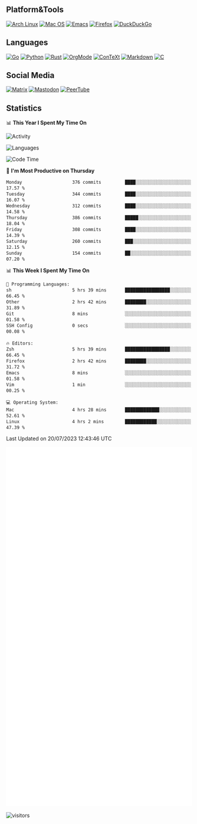 ## Platform&Tools

[![Arch Linux](https://img.shields.io/badge/ArchLinux-1793D1?logo=arch-linux&logoColor=fff&style=flat-square)](https://archlinux.org/)
[![Mac OS](https://img.shields.io/badge/MacOS-000000?style=flat-square&logo=macos&logoColor=F0F0F0)](https://www.apple.com/macos/)
[![Emacs](https://img.shields.io/badge/Emacs-%237F5AB6.svg?&style=flat-square&logo=gnu-emacs&logoColor=white)](https://www.gnu.org/software/emacs/)
[![Firefox](https://img.shields.io/badge/Firefox-FF7139?style=flat-square&logo=Firefox-Browser&logoColor=white)](https://firefox.com/)
[![DuckDuckGo](https://img.shields.io/badge/DuckDuckGo-DE5833?style=flat-square&logo=DuckDuckGo&logoColor=white)](https://duckduckgo.com/)

## Languages

[![Go](https://img.shields.io/badge/Golang-%2300ADD8.svg?style=flat-square&logo=go&logoColor=white)](https://golang.org/)
[![Python](https://img.shields.io/badge/Python-3670A0?style=flat-square&logo=python&logoColor=ffdd54)](https://www.python.org/)
[![Rust](https://img.shields.io/badge/Rust-%23000000.svg?style=flat-square&logo=rust&logoColor=white)](https://www.rust-lang.org/)
[![OrgMode](https://img.shields.io/badge/OrgMode-%23000000.svg?style=flat-square&logo=org&logoColor=white)](https://orgmode.org/)
[![ConTeXt](https://img.shields.io/badge/ConTeXt-%23008080.svg?style=flat-square&logo=latex&logoColor=white)](https://contextgarden.net/)
[![Markdown](https://img.shields.io/badge/MarkDown-%23000000.svg?style=flat-square&logo=markdown&logoColor=white)](https://daringfireball.net/projects/markdown/)
[![C](https://img.shields.io/badge/C-%2300599C.svg?style=flat-square&logo=c&logoColor=white)](https://www.iso.org/standard/74528.html)

## Social Media
<!--[![Telegram](https://img.shields.io/badge/SteamedFish-2CA5E0?style=social&logo=telegram&logoColor=white)](https://t.me/SteamedFish)-->

[![Matrix](https://img.shields.io/badge/SteamedFish-2CA5E0?style=social&logo=matrix&logoColor=black)](https://matrix.to/#/@i:steamedfish.org)
[![Mastodon](https://img.shields.io/mastodon/follow/109596467238113271?domain=https%3A%2F%2Fmastodon.steamedfish.org%2F&style=social)](https://steamedfish.org/@SteamedFish)
[![PeerTube](https://img.shields.io/badge/PeerTube-23000000.svg?logo=peertube&style=social)](https://peertube.steamedfish.org/)

## Statistics


📊 **This Year I Spent My Time On** 

![Activity](https://wakatime.com/share/@SteamedFish/7529f30a-f1b7-40a4-8d09-e6d855cb7a13.png)

![Languages](https://wakatime.com/share/@SteamedFish/1c5e5366-0e9e-40d8-ac85-d630f61b69c6.svg)

<!--START_SECTION:waka-->
![Code Time](http://img.shields.io/badge/Code%20Time-2%2C552%20hrs%2028%20mins-blue)

📅 **I'm Most Productive on Thursday** 

```text
Monday                   376 commits         ████░░░░░░░░░░░░░░░░░░░░░   17.57 % 
Tuesday                  344 commits         ████░░░░░░░░░░░░░░░░░░░░░   16.07 % 
Wednesday                312 commits         ████░░░░░░░░░░░░░░░░░░░░░   14.58 % 
Thursday                 386 commits         █████░░░░░░░░░░░░░░░░░░░░   18.04 % 
Friday                   308 commits         ████░░░░░░░░░░░░░░░░░░░░░   14.39 % 
Saturday                 260 commits         ███░░░░░░░░░░░░░░░░░░░░░░   12.15 % 
Sunday                   154 commits         ██░░░░░░░░░░░░░░░░░░░░░░░   07.20 % 
```


📊 **This Week I Spent My Time On** 

```text
💬 Programming Languages: 
sh                       5 hrs 39 mins       █████████████████░░░░░░░░   66.45 % 
Other                    2 hrs 42 mins       ████████░░░░░░░░░░░░░░░░░   31.89 % 
Git                      8 mins              ░░░░░░░░░░░░░░░░░░░░░░░░░   01.58 % 
SSH Config               0 secs              ░░░░░░░░░░░░░░░░░░░░░░░░░   00.08 % 

🔥 Editors: 
Zsh                      5 hrs 39 mins       █████████████████░░░░░░░░   66.45 % 
Firefox                  2 hrs 42 mins       ████████░░░░░░░░░░░░░░░░░   31.72 % 
Emacs                    8 mins              ░░░░░░░░░░░░░░░░░░░░░░░░░   01.58 % 
Vim                      1 min               ░░░░░░░░░░░░░░░░░░░░░░░░░   00.25 % 

💻 Operating System: 
Mac                      4 hrs 28 mins       █████████████░░░░░░░░░░░░   52.61 % 
Linux                    4 hrs 2 mins        ████████████░░░░░░░░░░░░░   47.39 % 
```


 Last Updated on 20/07/2023 12:43:46 UTC
<!--END_SECTION:waka-->


![Metrics](https://github.com/SteamedFish/SteamedFish/blob/master/github-metrics.svg)


![visitors](https://visitor-badge.laobi.icu/badge?page_id=SteamedFish.SteamedFish)
